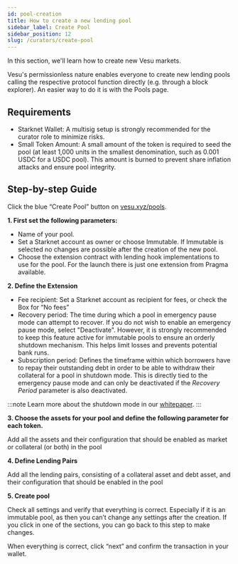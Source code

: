 ```yaml
---
id: pool-creation
title: How to create a new lending pool
sidebar_label: Create Pool
sidebar_position: 12
slug: /curators/create-pool
---
```


In this section, we'll learn how to create new Vesu markets.

Vesu's permissionless nature enables everyone to create new lending pools calling the respective protocol function directly (e.g. through a block explorer). An easier way to do it is with the Pools page.

## Requirements

- Starknet Wallet: A multisig setup is strongly recommended for the curator role to minimize risks.
- Small Token Amount: A small amount of the token is required to seed the pool (at least 1,000 units in the smallest denomination, such as 0.001 USDC for a USDC pool). This amount is burned to prevent share inflation attacks and ensure pool integrity.

## Step-by-step Guide

Click the blue “Create Pool” button on [vesu.xyz/pools](http://vesu.xyz/pools).

**1. First set the following parameters:**
- Name of your pool.
- Set a Starknet account as owner or choose Immutable. If Immutable is selected no changes are possible after the creation of the new pool.
- Choose the extension contract with lending hook implementations to use for the pool. For the launch there is just one extension from Pragma available. 

**2. Define the Extension**
- Fee recipient: Set a Starknet account as recipient for fees, or check the Box for “No fees”
- Recovery period: The time during which a pool in emergency pause mode can attempt to recover. If you do not wish to enable an emergency pause mode, select "Deactivate". However, it is strongly recommended to keep this feature active for immutable pools to ensure an orderly shutdown mechanism. This helps limit losses and prevents potential bank runs.
- Subscription period: Defines the timeframe within which borrowers have to repay their outstanding debt in order to be able to withdraw their collateral for a pool in shutdown mode. This is directly tied to the emergency pause mode and can only be deactivated if the _Recovery Period_ parameter is also deactivated.

:::note
Learn more about the shutdown mode in our [whitepaper](/explore/whitepaper#65-pool-emergency-shutdown).
:::


**3. Choose the assets for your pool and define the following parameter for each token.**

Add all the assets and their configuration that should be enabled as market or collateral (or both) in the pool

**4. Define Lending Pairs**

Add all the lending pairs, consisting of a collateral asset and debt asset, and their configuration that should be enabled in the pool

**5. Create pool**

Check all settings and verify that everything is correct. Especially if it is an immutable pool, as then you can’t change any settings after the creation. If you click in one of the sections, you can go back to this step to make changes.

When everything is correct, click “next” and confirm the transaction in your wallet.